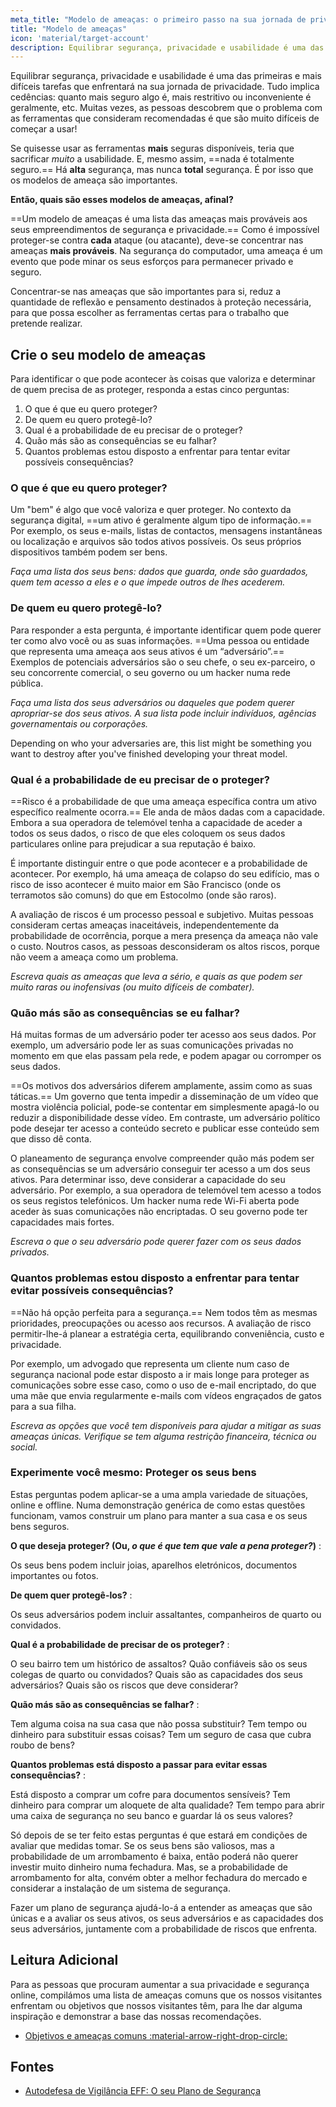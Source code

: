 ```yaml
---
meta_title: "Modelo de ameaças: o primeiro passo na sua jornada de privacidade - Privacy Guides"
title: "Modelo de ameaças"
icon: 'material/target-account'
description: Equilibrar segurança, privacidade e usabilidade é uma das primeiras e mais difíceis tarefas que enfrentará na sua jornada de privacidade.
---
```


Equilibrar segurança, privacidade e usabilidade é uma das primeiras e mais difíceis tarefas que enfrentará na sua jornada de privacidade. Tudo implica cedências: quanto mais seguro algo é, mais restritivo ou inconveniente é geralmente, etc. Muitas vezes, as pessoas descobrem que o problema com as ferramentas que consideram recomendadas é que são muito difíceis de começar a usar!

Se quisesse usar as ferramentas **mais** seguras disponíveis, teria que sacrificar *muito* a usabilidade. E, mesmo assim, ==nada é totalmente seguro.== Há **alta** segurança, mas nunca **total** segurança. É por isso que os modelos de ameaça são importantes.

**Então, quais são esses modelos de ameaças, afinal?**

==Um modelo de ameaças é uma lista das ameaças mais prováveis aos seus empreendimentos de segurança e privacidade.== Como é impossível proteger-se contra **cada** ataque (ou atacante), deve-se concentrar nas ameaças **mais prováveis**. Na segurança do computador, uma ameaça é um evento que pode minar os seus esforços para permanecer privado e seguro.

Concentrar-se nas ameaças que são importantes para si, reduz a quantidade de reflexão e pensamento destinados à proteção necessária, para que possa escolher as ferramentas certas para o trabalho que pretende realizar.

## Crie o seu modelo de ameaças

Para identificar o que pode acontecer às coisas que valoriza e determinar de quem precisa de as proteger, responda a estas cinco perguntas:

1. O que é que eu quero proteger?
2. De quem eu quero protegê-lo?
3. Qual é a probabilidade de eu precisar de o proteger?
4. Quão más são as consequências se eu falhar?
5. Quantos problemas estou disposto a enfrentar para tentar evitar possíveis consequências?

### O que é que eu quero proteger?

Um "bem" é algo que você valoriza e quer proteger. No contexto da segurança digital, ==um ativo é geralmente algum tipo de informação.== Por exemplo, os seus e-mails, listas de contactos, mensagens instantâneas ou localização e arquivos são todos ativos possíveis. Os seus próprios dispositivos também podem ser bens.

*Faça uma lista dos seus bens: dados que guarda, onde são guardados, quem tem acesso a eles e o que impede outros de lhes acederem.*

### De quem eu quero protegê-lo?

Para responder a esta pergunta, é importante identificar quem pode querer ter como alvo você ou as suas informações. ==Uma pessoa ou entidade que representa uma ameaça aos seus ativos é um “adversário”.== Exemplos de potenciais adversários são o seu chefe, o seu ex-parceiro, o seu concorrente comercial, o seu governo ou um hacker numa rede pública.

*Faça uma lista dos seus adversários ou daqueles que podem querer apropriar-se dos seus ativos. A sua lista pode incluir indivíduos, agências governamentais ou corporações.*

Depending on who your adversaries are, this list might be something you want to destroy after you've finished developing your threat model.

### Qual é a probabilidade de eu precisar de o proteger?

==Risco é a probabilidade de que uma ameaça específica contra um ativo específico realmente ocorra.== Ele anda de mãos dadas com a capacidade. Embora a sua operadora de telemóvel tenha a capacidade de aceder a todos os seus dados, o risco de que eles coloquem os seus dados particulares online para prejudicar a sua reputação é baixo.

É importante distinguir entre o que pode acontecer e a probabilidade de acontecer. Por exemplo, há uma ameaça de colapso do seu edifício, mas o risco de isso acontecer é muito maior em São Francisco (onde os terramotos são comuns) do que em Estocolmo (onde são raros).

A avaliação de riscos é um processo pessoal e subjetivo. Muitas pessoas consideram certas ameaças inaceitáveis, independentemente da probabilidade de ocorrência, porque a mera presença da ameaça não vale o custo. Noutros casos, as pessoas desconsideram os altos riscos, porque não veem a ameaça como um problema.

*Escreva quais as ameaças que leva a sério, e quais as que podem ser muito raras ou inofensivas (ou muito difíceis de combater).*

### Quão más são as consequências se eu falhar?

Há muitas formas de um adversário poder ter acesso aos seus dados. Por exemplo, um adversário pode ler as suas comunicações privadas no momento em que elas passam pela rede, e podem apagar ou corromper os seus dados.

==Os motivos dos adversários diferem amplamente, assim como as suas táticas.== Um governo que tenta impedir a disseminação de um vídeo que mostra violência policial, pode-se contentar em simplesmente apagá-lo ou reduzir a disponibilidade desse vídeo. Em contraste, um adversário político pode desejar ter acesso a conteúdo secreto e publicar esse conteúdo sem que disso dê conta.

O planeamento de segurança envolve compreender quão más podem ser as consequências se um adversário conseguir ter acesso a um dos seus ativos. Para determinar isso, deve considerar a capacidade do seu adversário. Por exemplo, a sua operadora de telemóvel tem acesso a todos os seus registos telefónicos. Um hacker numa rede Wi-Fi aberta pode aceder às suas comunicações não encriptadas. O seu governo pode ter capacidades mais fortes.

*Escreva o que o seu adversário pode querer fazer com os seus dados privados.*

### Quantos problemas estou disposto a enfrentar para tentar evitar possíveis consequências?

==Não há opção perfeita para a segurança.== Nem todos têm as mesmas prioridades, preocupações ou acesso aos recursos. A avaliação de risco permitir-lhe-á planear a estratégia certa, equilibrando conveniência, custo e privacidade.

Por exemplo, um advogado que representa um cliente num caso de segurança nacional pode estar disposto a ir mais longe para proteger as comunicações sobre esse caso, como o uso de e-mail encriptado, do que uma mãe que envia regularmente e-mails com vídeos engraçados de gatos para a sua filha.

*Escreva as opções que você tem disponíveis para ajudar a mitigar as suas ameaças únicas. Verifique se tem alguma restrição financeira, técnica ou social.*

### Experimente você mesmo: Proteger os seus bens

Estas perguntas podem aplicar-se a uma ampla variedade de situações, online e offline. Numa demonstração genérica de como estas questões funcionam, vamos construir um plano para manter a sua casa e os seus bens seguros.

**O que deseja proteger? (Ou, *o que é que tem que vale a pena proteger?*)**
:

Os seus bens podem incluir joias, aparelhos eletrónicos, documentos importantes ou fotos.

**De quem quer protegê-los?**
:

Os seus adversários podem incluir assaltantes, companheiros de quarto ou convidados.

**Qual é a probabilidade de precisar de os proteger?**
:

O seu bairro tem um histórico de assaltos? Quão confiáveis são os seus colegas de quarto ou convidados? Quais são as capacidades dos seus adversários? Quais são os riscos que deve considerar?

**Quão más são as consequências se falhar?**
:

Tem alguma coisa na sua casa que não possa substituir? Tem tempo ou dinheiro para substituir essas coisas? Tem um seguro de casa que cubra roubo de bens?

**Quantos problemas está disposto a passar para evitar essas consequências?**
:

Está disposto a comprar um cofre para documentos sensíveis? Tem dinheiro para comprar um aloquete de alta qualidade? Tem tempo para abrir uma caixa de segurança no seu banco e guardar lá os seus valores?

Só depois de se ter feito estas perguntas é que estará em condições de avaliar que medidas tomar. Se os seus bens são valiosos, mas a probabilidade de um arrombamento é baixa, então poderá não querer investir muito dinheiro numa fechadura. Mas, se a probabilidade de arrombamento for alta, convém obter a melhor fechadura do mercado e considerar a instalação de um sistema de segurança.

Fazer um plano de segurança ajudá-lo-á a entender as ameaças que são únicas e a avaliar os seus ativos, os seus adversários e as capacidades dos seus adversários, juntamente com a probabilidade de riscos que enfrenta.

## Leitura Adicional

Para as pessoas que procuram aumentar a sua privacidade e segurança online, compilámos uma lista de ameaças comuns que os nossos visitantes enfrentam ou objetivos que nossos visitantes têm, para lhe dar alguma inspiração e demonstrar a base das nossas recomendações.

- [Objetivos e ameaças comuns :material-arrow-right-drop-circle:](common-threats.md)

## Fontes

- [Autodefesa de Vigilância EFF: O seu Plano de Segurança](https://ssd.eff.org/en/module/your-security-plan)
